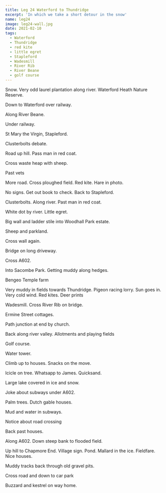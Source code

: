 ```yaml
---
title: Leg 24 Waterford to Thundridge
excerpt: 'In which we take a short detour in the snow'
name: leg24
image: leg24-wall.jpg
date: 2021-02-10
tags:
  - Waterford
  - Thundridge
  - red kite
  - little egret
  - Stapleford
  - Wadesmill
  - River Rib
  - River Beane
  - golf course
---
```


Snow. Very odd laurel plantation along river. Waterford Heath Nature Reserve.

Down to Waterford over railway.

Along River Beane.

Under railway.

St Mary the Virgin, Stapleford.

Clusterbolts debate.

Road up hill. Pass man in red coat.

Cross waste heap with sheep.

Past vets

More road. Cross ploughed field. Red kite. Hare in photo.

No signs. Get out book to check. Back to Stapleford.

Clusterbolts. Along river. Past man in red coat.

White dot by river. Little egret.

Big wall and ladder stile into Woodhall Park estate.

Sheep and parkland.

Cross wall again.

Bridge on long driveway.

Cross A602.

Into Sacombe Park. Getting muddy along hedges.

Bengeo Temple farm

Very muddy in fields towards Thundridge. Pigeon racing lorry. Sun goes in. Very cold wind. Red kites. Deer prints

Wadesmill. Cross River Rib on bridge.

Ermine Street cottages.

Path junction at end by church.

Back along river valley. Allotments and playing fields

Golf course.

Water tower.

Climb up to houses. Snacks on the move.

Icicle on tree. Whatsapp to James. Quicksand.

Large lake covered in ice and snow.

Joke about subways under A602.

Palm trees. Dutch gable houses.

Mud and water in subways.

Notice about road crossing

Back past houses.

Along A602. Down steep bank to flooded field.

Up hill to Chapmore End. Village sign. Pond. Mallard in the ice. Fieldfare. Nice houses.

Muddy tracks back through old gravel pits.

Cross road and down to car park

Buzzard and kestrel on way home.
